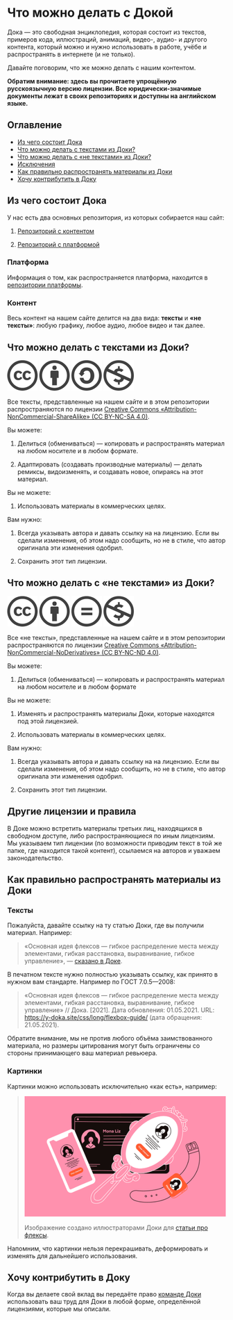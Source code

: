 # Что можно делать с Докой

Дока — это свободная энциклопедия, которая состоит из текстов, примеров кода, иллюстраций, анимаций, видео-, аудио- и другого контента, который можно и нужно использовать в работе, учёбе и распространять в интернете (и не только).

Давайте поговорим, что же можно делать с нашим контентом.

**Обратим внимание: здесь вы прочитаете упрощённую русскоязычную версию лицензии. Все юридически-значимые документы лежат в своих репозиториях и доступны на английском языке.**

## Оглавление

- [Из чего состоит Дока](#из-чего-стостоит-дока)
- [Что можно делать с текстами из Доки?](#что-можно-делать-с-текстами-из-доки)
- [Что можно делать с «не текстами» из Доки?](#что-можно-делать-с-«не-текстами»-из-доки)
- [Исключения](#другие-лицензии-и-правила)
- [Как правильно распространять материалы из Доки](#как-правильно-распространять-материалы-из-доки)
- [Хочу контрибутить в Доку](#хочу-контрибутить-в-доку)

## Из чего состоит Дока

У нас есть два основных репозитория, из которых собирается наш сайт:

1. [Репозиторий с контентом](https://github.com/Y-Doka/content)

1. [Репозиторий с платформой](https://github.com/Y-Doka/platform)

### Платформа

Информация о том, как распространяется платформа, находится в [репозитории платформы]((https://github.com/Y-Doka/platform)).

### Контент

Весь контент на нашем сайте делится на два вида: **тексты** и **«не тексты»**: любую графику, любое аудио, любое видео и так далее.

## Что можно делать с текстами из Доки?

![Лицензия Creative Commons](./images/licence/chooser_cc.png)
![Вы должны обеспечить соответствующее указание авторства, предоставить ссылку на лицензию, и обозначить изменения, если таковые были сделаны.](./images/licence/chooser_by.png)
![Если вы перерабатываете, преобразовываете материал или берёте его за основу для производного произведения, вы должны распространять переделанные вами части материала на условиях той же лицензии, в соответствии с которой распространяется оригинал.](./images/licence/chooser_sa.png)
![Вы не вправе использовать этот материал в коммерческих целях.](./images/licence/chooser_nc.png)

Все тексты, представленные на нашем сайте и в этом репозитории распространяются по лицензии [Creative Commons «Attribution-NonCommercial-ShareAlike» (CC BY-NC-SA 4.0)](../LICENCE.md).

Вы можете:

1. Делиться (обмениваться) — копировать и распространять материал на любом носителе и в любом формате.

1. Адаптировать (создавать производные материалы) — делать ремиксы, видоизменять, и создавать новое, опираясь на этот материал.

Вы не можете:

1. Использовать материалы в коммерческих целях.

Вам нужно:

1. Всегда указывать автора и давать ссылку на на лицензию. Если вы сделали изменения, об этом надо сообщить, но не в стиле, что автор оригинала эти изменения одобрил.

1. Сохранить этот тип лицензии.

## Что можно делать с «не текстами» из Доки?

![Лицензия Creative Commons](./images/licence/chooser_cc.png)
![Вы должны обеспечить соответствующее указание авторства, предоставить ссылку на лицензию, и обозначить изменения, если таковые были сделаны.](./images/licence/chooser_by.png)
![Если вы перерабатываете, преобразовываете материал или берёте его за основу для производного произведения, вы не можете распространять измененный материал.](./images/licence/chooser_nd.png)
![Вы не вправе использовать этот материал в коммерческих целях.](./images/licence/chooser_nc.png)

Все «не тексты», представленные на нашем сайте и в этом репозитории распространяются по лицензии [Creative Commons  «Attribution-NonCommercial-NoDerivatives» (CC BY-NC-ND 4.0)](../GRAPHICS-LICENCE.md).

Вы можете:

1. Делиться (обмениваться) — копировать и распространять материал на любом носителе и в любом формате

Вы не можете:

1. Изменять и распространять материалы Доки, которые находятся под этой лицензией.

1. Использовать материалы в коммерческих целях.

Вам нужно:

1. Всегда указывать автора и давать ссылку на на лицензию. Если вы сделали изменения, об этом надо сообщить, но не в стиле, что автор оригинала эти изменения одобрил.

1. Сохранить этот тип лицензии.

## Другие лицензии и правила

В Доке можно встретить материалы третьих лиц, находящихся в свободном доступе, либо распространяющиеся по иным лицензиям. Мы указываем тип лицензии (по возможности приводим текст в той же папке, где находится такой контент), ссылаемся на авторов и уважаем законодательство.

## Как правильно распространять материалы из Доки

### Тексты

Пожалуйста, давайте ссылку на ту статью Доки, где вы получили материал. Например:

> «Основная идея флексов — гибкое распределение места между элементами, гибкая расстановка, выравнивание, гибкое управление», — [сказано в Доке](https://y-doka.site/css/long/flexbox-guide/).

В печатном тексте нужно полностью указывать ссылку, как принято в нужном вам стандарте. Например по ГОСТ 7.0.5—2008:

> «Основная идея флексов — гибкое распределение места между элементами, гибкая расстановка, выравнивание, гибкое управление» // Дока. [2021]. Дата обновления: 01.05.2021. URL: https://y-doka.site/css/long/flexbox-guide/ (дата обращения: 21.05.2021).

Обратите внимание, мы не против любого объёма заимствованного материала, но размеры цитирования могут быть ограничены со стороны принимающего ваш материал ревьюера.

### Картинки

Картинки можно использовать исключительно «как есть», например:

> ![Картинка из статьи про флексы](https://raw.githubusercontent.com/Y-Doka/content/main/css/articles/flexbox-guide/images/cover.png)
>
>Изображение создано иллюстраторами Доки для [статьи про флексы](https://y-doka.site/css/long/flexbox-guide/).

Напомним, что картинки нельзя перекрашивать, деформировать и изменять для дальнейшего использования.

## Хочу контрибутить в Доку

Когда вы делаете свой вклад вы передаёте право [команде Доки](https://github.com/orgs/Y-Doka/people) использовать ваш труд для Доки в любой форме, определённой лицензиями, которые мы описали.
